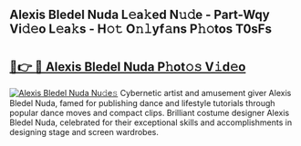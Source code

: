 ## Alexis Bledel Nuda L𝚎a𝚔ed N𝚞𝚍e - Part-Wqy Vi𝚍𝚎o L𝚎a𝚔s - H𝚘𝚝 O𝚗𝚕yf𝚊ns P𝚑𝚘tos T0sFs

# <h2><a href="http://kf34h5p.oniu.top/?m=Alexis+Bledel+Nuda">🔗👉 🔴 Alexis Bledel Nuda P𝚑ot𝚘𝚜 V𝚒d𝚎o</a></h2>

[![Alexis Bledel Nuda Nu𝚍e𝚜](https://i.imgur.com/0qMVB7G.gif)](http://kf34h5p.oniu.top/?m=Alexis+Bledel+Nuda)
Cybernetic artist and amusement giver Alexis Bledel Nuda, famed for publishing dance and lifestyle tutorials through popular dance moves and compact clips. Brilliant costume designer Alexis Bledel Nuda, celebrated for their exceptional skills and accomplishments in designing stage and screen wardrobes.  
